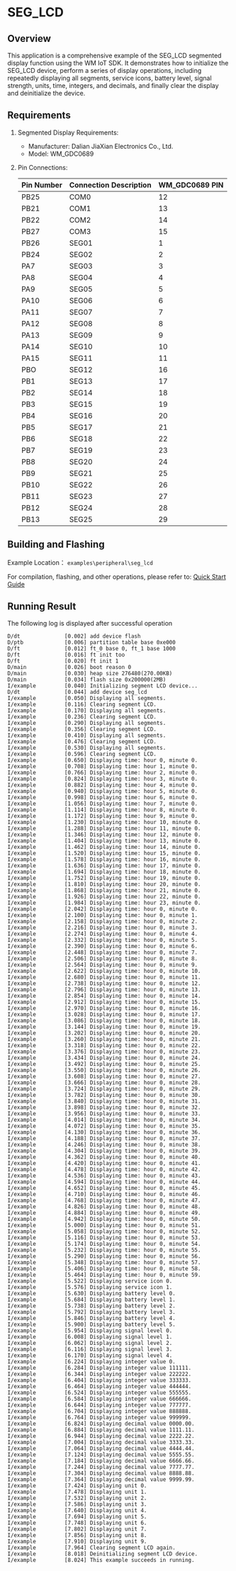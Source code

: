 # SEG_LCD

## Overview

This application is a comprehensive example of the SEG_LCD segmented display function using the WM IoT SDK. It demonstrates how to initialize the SEG_LCD device, perform a series of display operations, including repeatedly displaying all segments, service icons, battery level, signal strength, units, time, integers, and decimals, and finally clear the display and deinitialize the device.

## Requirements

1. Segmented Display Requirements:

   - Manufacturer: Dalian JiaXian Electronics Co., Ltd.
   - Model: WM_GDC0689

2. Pin Connections:

   | Pin Number | Connection Description | WM_GDC0689 PIN |
   | ---------- | ---------------------- | ----------- |
   | PB25       | COM0                   | 12          |
   | PB21       | COM1                   | 13          |
   | PB22       | COM2                   | 14          |
   | PB27       | COM3                   | 15          |
   | PB26       | SEG01                  | 1           |
   | PB24       | SEG02                  | 2           |
   | PA7        | SEG03                  | 3           |
   | PA8        | SEG04                  | 4           |
   | PA9        | SEG05                  | 5           |
   | PA10       | SEG06                  | 6           |
   | PA11       | SEG07                  | 7           |
   | PA12       | SEG08                  | 8           |
   | PA13       | SEG09                  | 9           |
   | PA14       | SEG10                  | 10          |
   | PA15       | SEG11                  | 11          |
   | PBO        | SEG12                  | 16          |
   | PB1        | SEG13                  | 17          |
   | PB2        | SEG14                  | 18          |
   | PB3        | SEG15                  | 19          |
   | PB4        | SEG16                  | 20          |
   | PB5        | SEG17                  | 21          |
   | PB6        | SEG18                  | 22          |
   | PB7        | SEG19                  | 23          |
   | PB8        | SEG20                  | 24          |
   | PB9        | SEG21                  | 25          |
   | PB10       | SEG22                  | 26          |
   | PB11       | SEG23                  | 27          |
   | PB12       | SEG24                  | 28          |
   | PB13       | SEG25                  | 29          |

## Building and Flashing

Example Location： `examples\peripheral\seg_lcd`

For compilation, flashing, and other operations, please refer to: [Quick Start Guide](https://doc.winnermicro.net/w800/en/2.2-beta.2/get_started/index.html)


## Running Result

The following log is displayed after successful operation

```
D/dt              [0.002] add device flash
D/ptb             [0.006] partition table base 0xe000
D/ft              [0.012] ft_0 base 0, ft_1 base 1000
D/ft              [0.016] ft init too
D/ft              [0.020] ft init 1
D/main            [0.026] boot reason 0
D/main            [0.030] heap size 276480(270.00KB)
D/main            [0.034] flash size 0x200000(2MB)
I/example         [0.040] Initializing segment LCD device...
D/dt              [0.044] add device seg_lcd
I/example         [0.050] Displaying all segments.
I/example         [0.116] Clearing segment LCD.
I/example         [0.170] Displaying all segments.
I/example         [0.236] Clearing segment LCD.
I/example         [0.290] Displaying all segments.
I/example         [0.356] Clearing segment LCD.
I/example         [0.410] Displaying all segments.
I/example         [0.476] Clearing segment LCD.
I/example         [0.530] Displaying all segments.
I/example         [0.596] Clearing segment LCD.
I/example         [0.650] Displaying time: hour 0, minute 0.
I/example         [0.708] Displaying time: hour 1, minute 0.
I/example         [0.766] Displaying time: hour 2, minute 0.
I/example         [0.824] Displaying time: hour 3, minute 0.
I/example         [0.882] Displaying time: hour 4, minute 0.
I/example         [0.940] Displaying time: hour 5, minute 0.
I/example         [0.998] Displaying time: hour 6, minute 0.
I/example         [1.056] Displaying time: hour 7, minute 0.
I/example         [1.114] Displaying time: hour 8, minute 0.
I/example         [1.172] Displaying time: hour 9, minute 0.
I/example         [1.230] Displaying time: hour 10, minute 0.
I/example         [1.288] Displaying time: hour 11, minute 0.
I/example         [1.346] Displaying time: hour 12, minute 0.
I/example         [1.404] Displaying time: hour 13, minute 0.
I/example         [1.462] Displaying time: hour 14, minute 0.
I/example         [1.520] Displaying time: hour 15, minute 0.
I/example         [1.578] Displaying time: hour 16, minute 0.
I/example         [1.636] Displaying time: hour 17, minute 0.
I/example         [1.694] Displaying time: hour 18, minute 0.
I/example         [1.752] Displaying time: hour 19, minute 0.
I/example         [1.810] Displaying time: hour 20, minute 0.
I/example         [1.868] Displaying time: hour 21, minute 0.
I/example         [1.926] Displaying time: hour 22, minute 0.
I/example         [1.984] Displaying time: hour 23, minute 0.
I/example         [2.042] Displaying time: hour 0, minute 0.
I/example         [2.100] Displaying time: hour 0, minute 1.
I/example         [2.158] Displaying time: hour 0, minute 2.
I/example         [2.216] Displaying time: hour 0, minute 3.
I/example         [2.274] Displaying time: hour 0, minute 4.
I/example         [2.332] Displaying time: hour 0, minute 5.
I/example         [2.390] Displaying time: hour 0, minute 6.
I/example         [2.448] Displaying time: hour 0, minute 7.
I/example         [2.506] Displaying time: hour 0, minute 8.
I/example         [2.564] Displaying time: hour 0, minute 9.
I/example         [2.622] Displaying time: hour 0, minute 10.
I/example         [2.680] Displaying time: hour 0, minute 11.
I/example         [2.738] Displaying time: hour 0, minute 12.
I/example         [2.796] Displaying time: hour 0, minute 13.
I/example         [2.854] Displaying time: hour 0, minute 14.
I/example         [2.912] Displaying time: hour 0, minute 15.
I/example         [2.970] Displaying time: hour 0, minute 16.
I/example         [3.028] Displaying time: hour 0, minute 17.
I/example         [3.086] Displaying time: hour 0, minute 18.
I/example         [3.144] Displaying time: hour 0, minute 19.
I/example         [3.202] Displaying time: hour 0, minute 20.
I/example         [3.260] Displaying time: hour 0, minute 21.
I/example         [3.318] Displaying time: hour 0, minute 22.
I/example         [3.376] Displaying time: hour 0, minute 23.
I/example         [3.434] Displaying time: hour 0, minute 24.
I/example         [3.492] Displaying time: hour 0, minute 25.
I/example         [3.550] Displaying time: hour 0, minute 26.
I/example         [3.608] Displaying time: hour 0, minute 27.
I/example         [3.666] Displaying time: hour 0, minute 28.
I/example         [3.724] Displaying time: hour 0, minute 29.
I/example         [3.782] Displaying time: hour 0, minute 30.
I/example         [3.840] Displaying time: hour 0, minute 31.
I/example         [3.898] Displaying time: hour 0, minute 32.
I/example         [3.956] Displaying time: hour 0, minute 33.
I/example         [4.014] Displaying time: hour 0, minute 34.
I/example         [4.072] Displaying time: hour 0, minute 35.
I/example         [4.130] Displaying time: hour 0, minute 36.
I/example         [4.188] Displaying time: hour 0, minute 37.
I/example         [4.246] Displaying time: hour 0, minute 38.
I/example         [4.304] Displaying time: hour 0, minute 39.
I/example         [4.362] Displaying time: hour 0, minute 40.
I/example         [4.420] Displaying time: hour 0, minute 41.
I/example         [4.478] Displaying time: hour 0, minute 42.
I/example         [4.536] Displaying time: hour 0, minute 43.
I/example         [4.594] Displaying time: hour 0, minute 44.
I/example         [4.652] Displaying time: hour 0, minute 45.
I/example         [4.710] Displaying time: hour 0, minute 46.
I/example         [4.768] Displaying time: hour 0, minute 47.
I/example         [4.826] Displaying time: hour 0, minute 48.
I/example         [4.884] Displaying time: hour 0, minute 49.
I/example         [4.942] Displaying time: hour 0, minute 50.
I/example         [5.000] Displaying time: hour 0, minute 51.
I/example         [5.058] Displaying time: hour 0, minute 52.
I/example         [5.116] Displaying time: hour 0, minute 53.
I/example         [5.174] Displaying time: hour 0, minute 54.
I/example         [5.232] Displaying time: hour 0, minute 55.
I/example         [5.290] Displaying time: hour 0, minute 56.
I/example         [5.348] Displaying time: hour 0, minute 57.
I/example         [5.406] Displaying time: hour 0, minute 58.
I/example         [5.464] Displaying time: hour 0, minute 59.
I/example         [5.522] Displaying service icon 0.
I/example         [5.576] Displaying service icon 1.
I/example         [5.630] Displaying battery level 0.
I/example         [5.684] Displaying battery level 1.
I/example         [5.738] Displaying battery level 2.
I/example         [5.792] Displaying battery level 3.
I/example         [5.846] Displaying battery level 4.
I/example         [5.900] Displaying battery level 5.
I/example         [5.954] Displaying signal level 0.
I/example         [6.008] Displaying signal level 1.
I/example         [6.062] Displaying signal level 2.
I/example         [6.116] Displaying signal level 3.
I/example         [6.170] Displaying signal level 4.
I/example         [6.224] Displaying integer value 0.
I/example         [6.284] Displaying integer value 111111.
I/example         [6.344] Displaying integer value 222222.
I/example         [6.404] Displaying integer value 333333.
I/example         [6.464] Displaying integer value 444444.
I/example         [6.524] Displaying integer value 555555.
I/example         [6.584] Displaying integer value 666666.
I/example         [6.644] Displaying integer value 777777.
I/example         [6.704] Displaying integer value 888888.
I/example         [6.764] Displaying integer value 999999.
I/example         [6.824] Displaying decimal value 0000.00.
I/example         [6.884] Displaying decimal value 1111.11.
I/example         [6.944] Displaying decimal value 2222.22.
I/example         [7.004] Displaying decimal value 3333.33.
I/example         [7.064] Displaying decimal value 4444.44.
I/example         [7.124] Displaying decimal value 5555.55.
I/example         [7.184] Displaying decimal value 6666.66.
I/example         [7.244] Displaying decimal value 7777.77.
I/example         [7.304] Displaying decimal value 8888.88.
I/example         [7.364] Displaying decimal value 9999.99.
I/example         [7.424] Displaying unit 0.
I/example         [7.478] Displaying unit 1.
I/example         [7.532] Displaying unit 2.
I/example         [7.586] Displaying unit 3.
I/example         [7.640] Displaying unit 4.
I/example         [7.694] Displaying unit 5.
I/example         [7.748] Displaying unit 6.
I/example         [7.802] Displaying unit 7.
I/example         [7.856] Displaying unit 8.
I/example         [7.910] Displaying unit 9.
I/example         [7.964] Clearing segment LCD again.
I/example         [8.018] Deinitializing segment LCD device.
I/example         [8.024] This example succeeds in running.
```